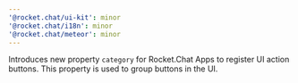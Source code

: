 ```yaml
---
'@rocket.chat/ui-kit': minor
'@rocket.chat/i18n': minor
'@rocket.chat/meteor': minor
---
```


Introduces new property `category` for Rocket.Chat Apps to register UI action buttons. This property is used to group buttons in the UI. 
